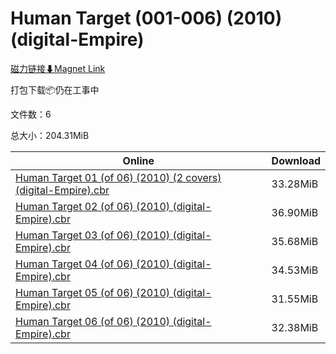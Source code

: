 # Human Target (001-006) (2010) (digital-Empire)

[磁力链接⬇Magnet Link](magnet:?xt=urn:btih:6a594f8108fc7331207d1306a9ff05139206ea77&dn=Human%20Target%20%28001-006%29%20%282010%29%20%28digital-Empire%29)

打包下载📦仍在工事中

文件数：6

总大小：204.31MiB

Online | Download
--- | ---
[Human Target 01 (of 06) (2010) (2 covers) (digital-Empire).cbr](https://github.com/alicewish/markdown/blob/master/comic/Human-Target-01-of-06-2010-2-covers-digital-Empire-cbr.md) | 33.28MiB
[Human Target 02 (of 06) (2010) (digital-Empire).cbr](https://github.com/alicewish/markdown/blob/master/comic/Human-Target-02-of-06-2010-digital-Empire-cbr.md) | 36.90MiB
[Human Target 03 (of 06) (2010) (digital-Empire).cbr](https://github.com/alicewish/markdown/blob/master/comic/Human-Target-03-of-06-2010-digital-Empire-cbr.md) | 35.68MiB
[Human Target 04 (of 06) (2010) (digital-Empire).cbr](https://github.com/alicewish/markdown/blob/master/comic/Human-Target-04-of-06-2010-digital-Empire-cbr.md) | 34.53MiB
[Human Target 05 (of 06) (2010) (digital-Empire).cbr](https://github.com/alicewish/markdown/blob/master/comic/Human-Target-05-of-06-2010-digital-Empire-cbr.md) | 31.55MiB
[Human Target 06 (of 06) (2010) (digital-Empire).cbr](https://github.com/alicewish/markdown/blob/master/comic/Human-Target-06-of-06-2010-digital-Empire-cbr.md) | 32.38MiB